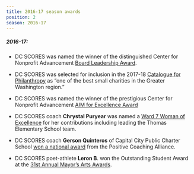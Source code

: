 ```yaml
---
title: 2016-17 season awards
position: 2
season: 2016-17
---
```


##### **2016-17**:

* DC SCORES was named the winner of the distinguished Center for Nonprofit Advancement [Board Leadership Award](http://bit.ly/BoardAward).

* DC SCORES was selected for inclusion in the 2017-18 <a href="http://bit.ly/2017-18CFP" target="_blank">Catalogue for Philanthropy</a> as “one of the best small charities in the Greater Washington region.”

* DC SCORES was named the winner of the prestigious Center for Nonprofit Advancement <a href="/blog/2017/06/awards-day-dc-scores-wins-twice-in-one-morning" target="_blank">AIM for Excellence Award</a>

* DC SCORES coach **Chrystal Puryear** was named a <a href="http://myemail.constantcontact.com/Announcing-our-Ward-7-Women-of-Excellence---Event-SOLD-OUT-.html?soid=1102590620992&aid=AbyNzjCclK0" target="_blank">Ward 7 Woman of Excellence</a> for her contributions including leading the Thomas Elementary School team.

* DC SCORES coach **Gerson Quinteros** of Capital City Public Charter School <a href="http://positivecoach.org/the-pca-blog/2017-double-goal-coach-award-national-winners/#Feb15" target="_blank">won a national award</a> from the Positive Coaching Alliance.

* DC SCORES poet-athlete **Leron B**. won the Outstanding Student Award at the <a href="https://dcarts.dc.gov/page/31st-mayors-arts-awards" target="_blank">31st Annual Mayor’s Arts Awards</a>.